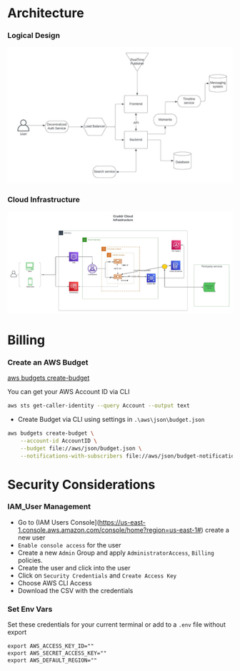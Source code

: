 # Architecture
### Logical Design
![Logical Design](https://github.com/NewerKey/aws-bootcamp-cruddur-2023/blob/main/_docs/assets/%5BConceptual%20Design%5DCruddur.jpeg)

### Cloud Infrastructure
![Conceptual Design](https://github.com/NewerKey/aws-bootcamp-cruddur-2023/blob/main/_docs/assets/%5BLogical%20Design%5DCloud%20Infrastructure.jpeg)

# Billing

###  Create an AWS Budget

[aws budgets create-budget](https://docs.aws.amazon.com/cli/latest/reference/budgets/create-budget.html)

You can get your AWS Account ID via CLI
```sh
aws sts get-caller-identity --query Account --output text
```

- Create Budget via CLI using settings in `.\aws\json\budget.json`

```sh
aws budgets create-budget \
    --account-id AccountID \
    --budget file://aws/json/budget.json \
    --notifications-with-subscribers file://aws/json/budget-notifications-with-subscribers.json
```


# Security Considerations

### IAM_User Management 
- Go to (IAM Users Console](https://us-east-1.console.aws.amazon.com/console/home?region=us-east-1#) create a new user
- `Enable console access` for the user
- Create a new `Admin` Group and apply `AdministratorAccess`, `Billing` policies.
- Create the user and click into the user
- Click on `Security Credentials` and `Create Access Key`
- Choose AWS CLI Access
- Download the CSV with the credentials

### Set Env Vars

Set these credentials for your current terminal or add to a `.env` file without export
```
export AWS_ACCESS_KEY_ID=""
export AWS_SECRET_ACCESS_KEY=""
export AWS_DEFAULT_REGION=""
```
